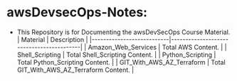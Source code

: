 # awsDevsecOps-Notes:
- This Repository is for Documenting the awsDevSecOps Course Material.
| Material       			| Description                              |
|---------------------------|------------------------------------------|
| Amazon_Web_Services 		| Total AWS Content.                 	   |
| Shell_Scripting           | Total Shell_Scripting Content.           |
| Python_Scripting       	| Total Python_Scripting Content.          |
| GIT_With_AWS_AZ_Terraform | Total GIT_With_AWS_AZ_Terraform Content. |
